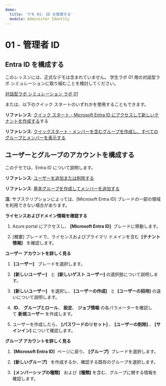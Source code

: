 ```yaml
---
demo:
  title: 'デモ 01: ID を管理する'
  module: Administer Identity
---
```


# 01 - 管理者 ID

## Entra ID を構成する

このレッスンには、正式なデモは含まれていません。 学生ラボ 01 用の対話型ラボ シミュレーションに取り組むことを検討してください。 

[対話型ラボ シミュレーション ラボ 01](https://mslabs.cloudguides.com/guides/AZ-104%20Exam%20Guide%20-%20Microsoft%20Azure%20Administrator%20Exercise%201)

または、以下のクイック スタートのいずれかを使用することもできます。 

**リファレンス**: [クイック スタート - Microsoft Entra ID にアクセスして新しいテナントを作成する](https://docs.microsoft.com/azure/active-directory/fundamentals/active-directory-access-create-new-tenant)する

**リファレンス**: [クイックスタート - メンバーを含むグループを作成し、すべてのグループとメンバーを表示する](https://docs.microsoft.com/azure/active-directory/fundamentals/active-directory-groups-view-azure-portal)

## ユーザーとグループのアカウントを構成する

このデモでは、Entra ID について説明します。

**リファレンス**: [ユーザーを追加または削除する](https://docs.microsoft.com/azure/active-directory/fundamentals/add-users-azure-active-directory)

**リファレンス**: [基本グループを作成してメンバーを追加する](https://docs.microsoft.com/azure/active-directory/fundamentals/active-directory-groups-create-azure-portal#create-a-basic-group-and-add-members)

**注**: サブスクリプションによっては、[Microsoft Entra ID] ブレードの一部の領域を利用できない場合があります。 

**ライセンスおよびドメイン情報を確認する**

1.  Azure portal にアクセスし、 **[Microsoft Entra ID]**  ブレードに移動します。

2.  [概要] ブレードで、ライセンスおよびプライマリ ドメインを含む  **[テナント情報]**   を確認します。

**ユーザー アカウントを詳しく見る**

1.   **[ユーザー]**   ブレードを選択します。

2.   **[新しいユーザー]**   と  **[新しいゲスト ユーザー]** の選択肢について説明します。

3.   **[新しいユーザー]**   を選択し、 **[ユーザーの作成]**   と  **[ユーザーの招待]** の違いについて説明します。

4.   **ID**、 **グループとロール**、 **設定**、 **ジョブ情報** の各パラメーターを確認して **新規ユーザー** を作成します。

5.  ユーザーを作成したら、 **[パスワードのリセット]** 、 **[ユーザーの削除]** 、 **[サインイン]** について確認します。

**グループ アカウントを詳しく見る**

1.   **[Microsoft Entra ID]**  ページに戻り、 **[グループ]**  ブレードを選択します。

2.   **[新しいグループ]**   を作成するか、確認する既存のグループを選択します。

3.   **[メンバーシップの種類]**   および  **[種類]** を含む、グループに関する情報を確認します。
